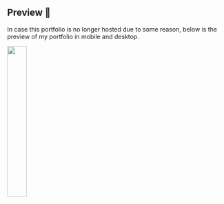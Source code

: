 ## Preview 💫

In case this portfolio is no longer hosted due to some reason, below is the preview of my portfolio in mobile and desktop.

<img src="https://github.com/lvamsavarthan/portfolio-v1/blob/development/assets/preview.png" height="30%"/>

